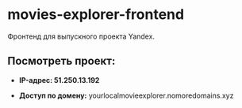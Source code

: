 # movies-explorer-frontend
Фронтенд для выпускного проекта Yandex.

## **Посмотреть проект:**

- **IP-адрес: 51.250.13.192**

- **Доступ по домену:** yourlocalmovieexplorer.nomoredomains.xyz
